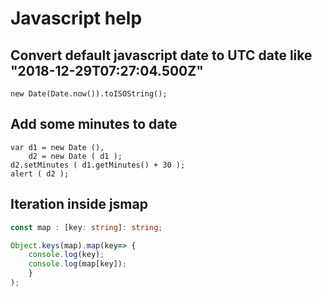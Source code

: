 # Javascript help

## Convert default javascript date to UTC date like "2018-12-29T07:27:04.500Z"
```
new Date(Date.now()).toISOString();
```


## Add some minutes to date 
```
var d1 = new Date (),
    d2 = new Date ( d1 );
d2.setMinutes ( d1.getMinutes() + 30 );
alert ( d2 );
```

## Iteration inside jsmap

```typescript
const map : [key: string]: string;

Object.keys(map).map(key=> { 
    console.log(key); 
    console.log(map[key]);
    }
);

```
